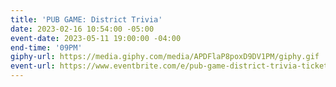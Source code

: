 ```yaml
---
title: 'PUB GAME: District Trivia'
date: 2023-02-16 10:54:00 -05:00
event-date: 2023-05-11 19:00:00 -04:00
end-time: '09PM'
giphy-url: https://media.giphy.com/media/APDFlaP8poxD9DV1PM/giphy.gif
event-url: https://www.eventbrite.com/e/pub-game-district-trivia-tickets-624100430187
---
```


